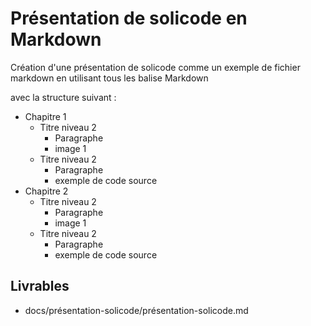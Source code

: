 # Présentation de solicode en Markdown

Création d'une présentation de solicode comme un exemple de fichier markdown en utilisant tous les balise Markdown

avec la structure suivant : 

- Chapitre 1
  - Titre niveau 2
    - Paragraphe 
    - image 1
  - Titre niveau 2
    - Paragraphe 
    - exemple de code source 
- Chapitre 2
  - Titre niveau 2
    - Paragraphe 
    - image 1
  - Titre niveau 2
    - Paragraphe 
    - exemple de code source 



## Livrables

- docs/présentation-solicode/présentation-solicode.md

